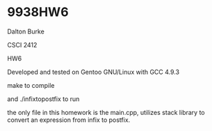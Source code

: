 # 9938HW6
Dalton Burke

CSCI 2412

HW6

Developed and tested on Gentoo GNU/Linux with GCC 4.9.3

make to compile

and ./infixtopostfix to run

the only file in this homework is the main.cpp, utilizes stack library to convert an expression from infix to postfix.

